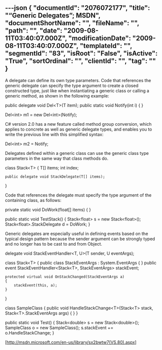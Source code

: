 ---json
{
  "documentId": "2076072177",
  "title": "“Generic Delegates”; MSDN",
  "documentShortName": "",
  "fileName": "",
  "path": "",
  "date": "2009-08-11T03:40:07.000Z",
  "modificationDate": "2009-08-11T03:40:07.000Z",
  "templateId": "",
  "segmentId": "83",
  "isRoot": "False",
  "isActive": "True",
  "sortOrdinal": "",
  "clientId": "",
  "tag": ""
}
---

A  delegate can define its own type parameters. Code that references the generic delegate can specify the type argument to create a closed constructed type, just like when instantiating a generic class or calling a generic method, as shown in the following example:

public delegate void Del&lt;T&gt;(T item);
public static void Notify(int i) { }

Del&lt;int&gt; m1 = new Del&lt;int&gt;(Notify);

C# version 2.0 has a new feature called method group conversion, which applies to concrete as well as generic delegate types, and enables you to write the previous line with this simplified syntax:

Del&lt;int&gt; m2 = Notify;

Delegates defined within a generic class can use the generic class type parameters in the same way that class methods do.

class Stack&lt;T&gt;
{
    T[] items;
    int index;

    public delegate void StackDelegate(T[] items);
}

Code that references the delegate must specify the type argument of the containing class, as follows:

private static void DoWork(float[] items) { }

public static void TestStack()
{
    Stack&lt;float&gt; s = new Stack&lt;float&gt;();
    Stack&lt;float&gt;.StackDelegate d = DoWork;
}

Generic delegates are especially useful in defining events based on the typical design pattern because the sender argument can be strongly typed and no longer has to be cast to and from Object.

delegate void StackEventHandler&lt;T, U&gt;(T sender, U eventArgs);

class Stack&lt;T&gt;
{
    public class StackEventArgs : System.EventArgs { }
    public event StackEventHandler&lt;Stack&lt;T&gt;, StackEventArgs&gt; stackEvent;

    protected virtual void OnStackChanged(StackEventArgs a)
    {
        stackEvent(this, a);
    }
}

class SampleClass
{
    public void HandleStackChange&lt;T&gt;(Stack&lt;T&gt; stack, Stack&lt;T&gt;.StackEventArgs args) { }
}

public static void Test()
{
    Stack&lt;double&gt; s = new Stack&lt;double&gt;();
    SampleClass o = new SampleClass();
    s.stackEvent += o.HandleStackChange;
}

[http://msdn.microsoft.com/en-us/library/sx2bwtw7(VS.80).aspx]

